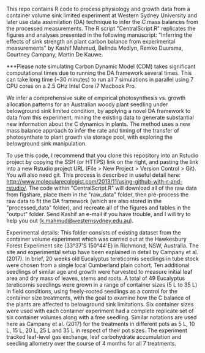 This repo contains R code to process physiology and growth data from a container volume sink limited experiment at Western Sydney University and later use data assimilation (DA) technique to infer the C mass balances from the processed measurements. The R script "CentralScript.R" replicates the figures and analyses presented in the following manuscript:
"Inferring the effects of sink strength on plant carbon balance from experimental measurements" by Kashif Mahmud, Belinda Medlyn, Remko Duursma, Courtney Campany, Martin De Kauwe.

***Please note simulating Carbon Dynamic Model (CDM) takes significant computational times due to running the DA framework several times. This can take long time (~30 minutes) to run all 7 simulations in parallel using 7 CPU cores on a 2.5 GHz Intel Core i7 Macbook Pro. 

We infer a comprehensive suite of empirical photosynthesis vs. growth allocation patterns for an Australian woody plant seedling under belowground sink limited condition, by applying a novel DA framework to data from this experiment, mining the existing data to generate substantial new information about the C dynamics in plants. The method uses a new mass balance approach to infer the rate and timing of the transfer of photosynthate to plant growth via storage pool, with exploring the belowground sink manipulation.

To use this code, I recommend that you clone this repository into an Rstudio project by copying the SSH (or HTTPS) link on the right, and pasting the link into a new Rstudio project URL (File > New Project > Version Control > Git). You will also need git. This process is described in useful detail here: http://www.molecularecologist.com/2013/11/using-github-with-r-and-rstudio/. The code within "CentralScript.R" will download all of the raw data from figshare, place them in the "raw_data" folder, then pre-process the raw data to fit the DA framework (which are also stored in the "processed_data" folder), and recreate all of the figures and tables in the "output" folder. Send Kashif an e-mail if you have trouble, and I will try to help you out (k.mahmud@westernsydney.edu.au).

Experimental details:
This folder consists of existing dataset from the container volume experiment which was carried out at the Hawkesbury Forest Experiment site (33°37'S 150°44'E) in Richmond, NSW, Australia. The site and experimental setup have been explained in detail by Campany et al. (2017). In brief, 20 weeks old Eucalyptus tereticornis seedlings in tube stock were chosen from a single local Cumberland plain cohort. Ten additional seedlings of similar age and growth were harvested to measure initial leaf area and dry mass of leaves, stems and roots. A total of 49 Eucalyptus tereticornis seedlings were grown in a range of container sizes (5 L to 35 L) in field conditions, using freely-rooted seedlings as a control for the container size treatments, with the goal to examine how the C balance of the plants are affected to belowground sink limitations. Six container sizes were used with each container experiment had a complete replicate set of six container volumes along with a free seedling. Similar notations are used here as Campany et al. (2017) for the treatments in different pots as 5 L, 10 L, 15 L, 20 L, 25 L and 35 L in respect of their pot sizes. The experiment tracked leaf-level gas exchange, leaf carbohydrate accumulation and seedling allometry over the course of 4 months for all 7 treatments. 
